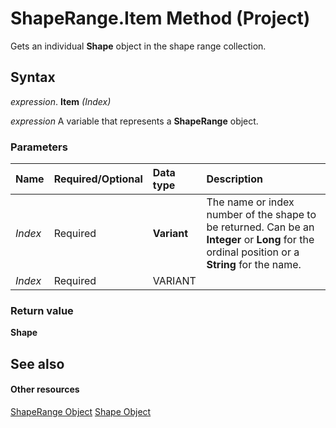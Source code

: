 
# ShapeRange.Item Method (Project)
Gets an individual  **Shape** object in the shape range collection.

## Syntax

 _expression_. **Item** _(Index)_

 _expression_ A variable that represents a **ShapeRange** object.


### Parameters



|**Name**|**Required/Optional**|**Data type**|**Description**|
|:-----|:-----|:-----|:-----|
| _Index_|Required|**Variant**|The name or index number of the shape to be returned. Can be an  **Integer** or **Long** for the ordinal position or a **String** for the name.|
| _Index_|Required|VARIANT||

### Return value

 **Shape**


## See also


#### Other resources


[ShapeRange Object](315031aa-4b8c-424b-26e7-ce15897beb05.md)
[Shape Object](d2b32bcd-5595-a4a7-9772-feb25fd0103a.md)